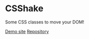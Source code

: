 # CSShake 
Some CSS classes to move your DOM!

[Demo site](http://elrumordelaluz.github.io/csshake/)
[Repository](https://github.com/elrumordelaluz/csshake/)
